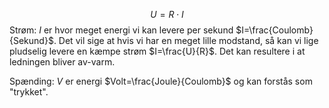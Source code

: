 $$U=R\cdot I$$
Strøm: $I$ er hvor meget energi vi kan levere per sekund $I=\frac{Coulomb}{Sekund}$.
Det vil sige at hvis vi har en meget lille modstand, så kan vi lige pludselig levere en kæmpe strøm $I=\frac{U}{R}$. Det kan resultere i at ledningen bliver av-varm.

Spænding: $V$ er energi $Volt=\frac{Joule}{Coulomb}$ og kan forstås som "trykket".